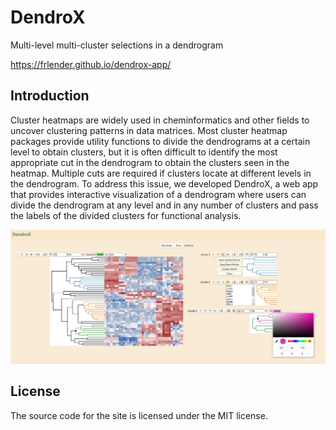 # DendroX

Multi-level multi-cluster selections in a dendrogram

https://frlender.github.io/dendrox-app/

## Introduction

 Cluster heatmaps are widely used in cheminformatics and other fields to uncover clustering patterns in data matrices. Most cluster heatmap packages provide utility functions to divide the dendrograms at a certain level to obtain clusters, but it is often difficult to identify the most appropriate cut in the dendrogram to obtain the clusters seen in the heatmap. Multiple cuts are required if clusters locate at different levels in the dendrogram. To address this issue, we developed DendroX, a web app that provides interactive visualization of a dendrogram where users can divide the dendrogram at any level and in any number of clusters and pass the labels of the divided clusters for functional analysis.



![image](https://github.com/frlender/dendrox/blob/main/asset/Figure_2.jpg)



## License

The source code for the site is licensed under the MIT license.